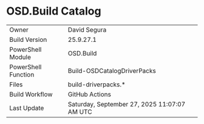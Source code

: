 ﻿# OSD.Build Catalog

| | |
|-|-|
| Owner | David Segura |
| Build Version | 25.9.27.1 |
| PowerShell Module | OSD.Build |
| PowerShell Function | Build-OSDCatalogDriverPacks |
| Files | build-driverpacks.* |
| Build Workflow | GitHub Actions |
| Last Update | Saturday, September 27, 2025 11:07:07 AM UTC |
